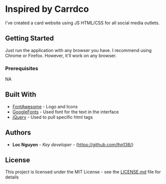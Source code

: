 # Inspired by Carrdco

I've created a card website using JS HTML/CSS for all social media outlets. 


## Getting Started

Just run the application with any browser you have. I recommend using Chrome or Firefox. However, it'll work on any browser.

### Prerequisites

NA

## Built With

* [FontAwesome](https://fontawesome.com) - Logo and Icons
* [GoogleFonts](https://fonts.google.com) - Used font for the text in the interface
* [jQuery](https://api.jquery.com/) - Used to pull specific html tags




## Authors

* **Loc Nguyen** - *Key developer* - (https://github.com/lhn136/)


## License

This project is licensed under the MIT License - see the [LICENSE.md](LICENSE.md) file for details

